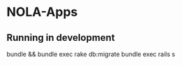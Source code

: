 # NOLA-Apps

## Running in development

bundle && bundle exec rake db:migrate
bundle exec rails s


